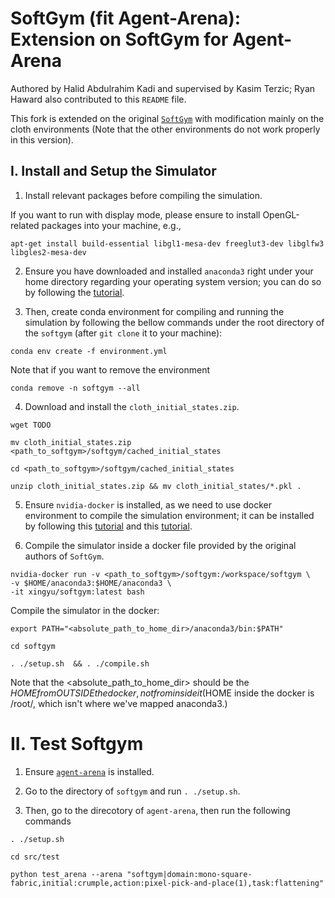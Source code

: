<h1>  SoftGym (fit Agent-Arena): Extension on SoftGym for Agent-Arena </h1>

Authored by Halid Abdulrahim Kadi and supervised by Kasim Terzic; Ryan Haward also contributed to this `README` file.

This fork is extended on the original [`SoftGym`](https://github.com/Xingyu-Lin/softgym) with modification mainly on the cloth environments (Note that the other environments do not work properly in this version).


## I. Install and Setup the Simulator

1. Install relevant packages before compiling the simulation.

If you want to run with display mode, please ensure to install OpenGL-related packages into your machine, e.g.,
```
apt-get install build-essential libgl1-mesa-dev freeglut3-dev libglfw3 libgles2-mesa-dev
```

2. Ensure you have downloaded and installed `anaconda3` right under your home directory regarding your operating system version; you can do so by following the [tutorial](https://docs.anaconda.com/free/anaconda/install/linux/). 


3. Then, create conda environment for compiling and running the simulation by following the bellow commands under the root directory of the `softgym` (after `git clone` it to your machine):

```
conda env create -f environment.yml
```

Note that if you want to remove the environment

```
conda remove -n softgym --all  
```

4. Download and install the `cloth_initial_states.zip`.
```
wget TODO

mv cloth_initial_states.zip <path_to_softgym>/softgym/cached_initial_states

cd <path_to_softgym>/softgym/cached_initial_states

unzip cloth_initial_states.zip && mv cloth_initial_states/*.pkl .
```

5. Ensure `nvidia-docker` is installed, as we need to use docker environment to compile the simulation environment; it can be installed by following this [tutorial](https://docs.docker.com/engine/install/ubuntu/) and this [tutorial](https://docs.nvidia.com/datacenter/cloud-native/container-toolkit/1.10.0/install-guide.html).


6. Compile the simulator inside a docker file provided by the original authors of `SoftGym`.

```
nvidia-docker run -v <path_to_softgym>/softgym:/workspace/softgym \
-v $HOME/anaconda3:$HOME/anaconda3 \
-it xingyu/softgym:latest bash

```

Compile the simulator in the docker: 
```
export PATH="<absolute_path_to_home_dir>/anaconda3/bin:$PATH"

cd softgym

. ./setup.sh  && . ./compile.sh
```

Note that the <absolute_path_to_home_dir> should be the $HOME from OUTSIDE the docker, not from inside it ($HOME inside the docker is /root/, which isn't where we've mapped anaconda3.)

# II. Test Softgym

1. Ensure [`agent-arena`](https://github.com/halid1020/agent-arena) is installed.

2. Go to the directory of `softgym` and run `. ./setup.sh`.

3. Then, go to the direcotory of `agent-arena`, then run the following commands
```
. ./setup.sh

cd src/test

python test_arena --arena "softgym|domain:mono-square-fabric,initial:crumple,action:pixel-pick-and-place(1),task:flattening"
```

